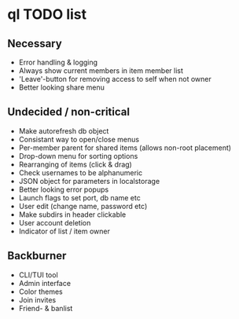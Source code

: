 # ql TODO list

## Necessary
* Error handling & logging
* Always show current members in item member list
* 'Leave'-button for removing access to self when not owner
* Better looking share menu

## Undecided / non-critical
* Make autorefresh db object
* Consistant way to open/close menus
* Per-member parent for shared items (allows non-root placement)
* Drop-down menu for sorting options
* Rearranging of items (click & drag)
* Check usernames to be alphanumeric
* JSON object for parameters in localstorage
* Better looking error popups
* Launch flags to set port, db name etc
* User edit (change name, password etc)
* Make subdirs in header clickable
* User account deletion
* Indicator of list / item owner

## Backburner
* CLI/TUI tool
* Admin interface
* Color themes
* Join invites
* Friend- & banlist
